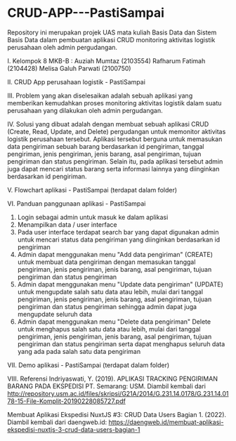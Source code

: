 # CRUD-APP---PastiSampai
Repository ini merupakan projek UAS mata kuliah Basis Data dan Sistem Basis Data dalam pembuatan aplikasi CRUD monitoring aktivitas logistik perusahaan oleh admin pergudangan.

I. Kelompok 8 MKB-B : 
   Auziah Mumtaz         (2103554)
   Rafharum Fatimah      (2104428)
   Melisa Galuh Parwati  (2100750)

II. CRUD App perusahaan logistik - PastiSampai

III. Problem yang akan diselesaikan adalah sebuah aplikasi yang memberikan kemudahkan proses monitoring aktivitas logistik dalam suatu perusahaan yang dilakukan oleh admin pergudangan.

IV. Solusi yang dibuat adalah dengan membuat sebuah aplikasi CRUD (Create, Read, Update, and Delete) pergudangan untuk memonitor aktivitas logistik perusahaan tersebut. Aplikasi tersebut berguna untuk memasukan data pengiriman sebuah barang berdasarkan id pengiriman, tanggal pengiriman, jenis pengiriman, jenis barang, asal pengiriman, tujuan pengiriman dan status pengiriman. Selain itu, pada aplikasi tersebut admin juga dapat mencari status barang serta informasi lainnya yang diinginkan berdasarkan id pengiriman.

V. Flowchart aplikasi - PastiSampai (terdapat dalam folder)

VI. Panduan panggunaan aplikasi - PastiSampai
   1. Login sebagai admin untuk masuk ke dalam aplikasi
   2. Menampilkan data / user interface 
   3. Pada user interface terdapat search bar yang dapat digunakan admin untuk mencari status data pengiriman yang diinginkan berdasarkan id pengiriman
   4. Admin dapat menggunakan menu "Add data pengiriman" (CREATE) untuk membuat data pengiriman dengan memasukan tanggal pengiriman, jenis pengiriman, jenis barang, asal pengiriman, tujuan pengiriman dan status pengiriman
   5. Admin dapat menggunakan menu "Update data pengiriman" (UPDATE) untuk mengupdate salah satu data atau lebih, mulai dari tanggal pengiriman, jenis pengiriman, jenis barang, asal pengiriman, tujuan pengiriman dan status pengiriman sehingga admin dapat juga mengupdate seluruh data
   6. Admin dapat menggunakan menu "Delete data pengiriman" Delete untuk menghapus salah satu data atau lebih, mulai dari tanggal pengiriman, jenis pengiriman, jenis barang, asal pengiriman, tujuan pengiriman dan status pengiriman serta dapat menghapus seluruh data yang ada pada salah satu data pengiriman

VII. Demo aplikasi - PastiSampai (terdapat dalam folder)

VIII. Referensi
Indriyaswati, Y. (2019). APLIKASI TRACKING PENGIRIMAN BARANG PADA EKSPEDISI PT. Semarang: USM. Diambil kembali dari http://repository.usm.ac.id/files/skripsi/G21A/2014/G.231.14.0178/G.231.14.0178-15-File-Komplit-20190228085727.pdf

Membuat Aplikasi Ekspedisi NuxtJS #3: CRUD Data Users Bagian 1. (2022). Diambil kembali dari daengweb.id: https://daengweb.id/membuat-aplikasi-ekspedisi-nuxtjs-3-crud-data-users-bagian-1
